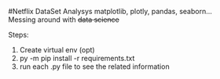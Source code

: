 #Netflix DataSet Analysys
matplotlib, plotly, pandas, seaborn...<br>
Messing around with ~~data science~~ 

Steps:
1) Create virtual env (opt)
2) py -m pip install -r requirements.txt
3) run each .py file to see the related information
